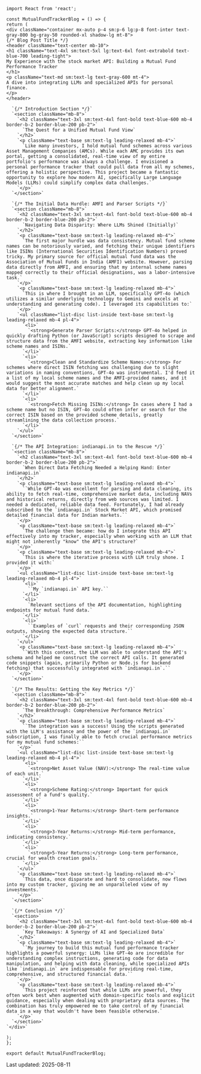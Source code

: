 `import React from 'react';`

`const MutualFundTrackerBlog = () => {`  
  `return (`  
    `<div className="container mx-auto p-4 sm:p-6 lg:p-8 font-inter text-gray-800 bg-gray-50 rounded-xl shadow-lg mt-8">`  
      `{/* Blog Post Title */}`  
      `<header className="text-center mb-10">`  
        `<h1 className="text-4xl sm:text-5xl lg:text-6xl font-extrabold text-blue-700 leading-tight">`  
          `My Experience with the stock market API: Building a Mutual Fund Performance Tracker`  
        `</h1>`  
        `<p className="text-md sm:text-lg text-gray-600 mt-4">`  
          `A dive into integrating LLMs and specialized APIs for personal finance.`  
        `</p>`  
      `</header>`

      `{/* Introduction Section */}`  
      `<section className="mb-8">`  
        `<h2 className="text-3xl sm:text-4xl font-bold text-blue-600 mb-4 border-b-2 border-blue-200 pb-2">`  
          `The Quest for a Unified Mutual Fund View`  
        `</h2>`  
        `<p className="text-base sm:text-lg leading-relaxed mb-4">`  
          `Like many investors, I hold mutual fund schemes across various Asset Management Companies (AMCs). While each AMC provides its own portal, getting a consolidated, real-time view of my entire portfolio's performance was always a challenge. I envisioned a personal performance tracker that could pull data from all my schemes, offering a holistic perspective. This project became a fantastic opportunity to explore how modern AI, specifically Large Language Models (LLMs) could simplify complex data challenges.`  
        `</p>`  
      `</section>`

      `{/* The Initial Data Hurdle: AMFI and Parser Scripts */}`  
      `<section className="mb-8">`  
        `<h2 className="text-3xl sm:text-4xl font-bold text-blue-600 mb-4 border-b-2 border-blue-200 pb-2">`  
          `Navigating Data Disparity: Where LLMs Shined (Initially)`  
        `</h2>`  
        `<p className="text-base sm:text-lg leading-relaxed mb-4">`  
          `The first major hurdle was data consistency. Mutual fund scheme names can be notoriously varied, and fetching their unique identifiers like ISINs (International Securities Identification Numbers) proved tricky. My primary source for official mutual fund data was the Association of Mutual Funds in India (AMFI) website. However, parsing data directly from AMFI, and ensuring that my internal scheme names mapped correctly to their official designations, was a labor-intensive task.`  
        `</p>`  
        `<p className="text-base sm:text-lg leading-relaxed mb-4">`  
          `This is where I brought in an LLM, specifically GPT-4o (which utilizes a similar underlying technology to Gemini and excels at understanding and generating code). I leveraged its capabilities to:`  
        `</p>`  
        `<ul className="list-disc list-inside text-base sm:text-lg leading-relaxed mb-4 pl-4">`  
          `<li>`  
            `<strong>Generate Parser Scripts:</strong> GPT-4o helped in quickly drafting Python (or JavaScript) scripts designed to scrape and structure data from the AMFI website, extracting key information like scheme names and ISINs.`  
          `</li>`  
          `<li>`  
            `<strong>Clean and Standardize Scheme Names:</strong> For schemes where direct ISIN fetching was challenging due to slight variations in naming conventions, GPT-4o was instrumental. I'd feed it a list of my local scheme names and the AMFI-provided names, and it would suggest the most accurate matches and help clean up my local data for better alignment.`  
          `</li>`  
          `<li>`  
            `<strong>Fetch Missing ISINs:</strong> In cases where I had a scheme name but no ISIN, GPT-4o could often infer or search for the correct ISIN based on the provided scheme details, greatly streamlining the data collection process.`  
          `</li>`  
        `</ul>`  
      `</section>`

      `{/* The API Integration: indianapi.in to the Rescue */}`  
      `<section className="mb-8">`  
        `<h2 className="text-3xl sm:text-4xl font-bold text-blue-600 mb-4 border-b-2 border-blue-200 pb-2">`  
          `When Direct Data Fetching Needed a Helping Hand: Enter indianapi.in`  
        `</h2>`  
        `<p className="text-base sm:text-lg leading-relaxed mb-4">`  
          ``While GPT-4o was excellent for parsing and data cleaning, its ability to fetch real-time, comprehensive market data, including NAVs and historical returns, directly from web sources was limited. I needed a dedicated, reliable data feed. Fortunately, I had already subscribed to the `indianapi.in` Stock Market API, which promised detailed financial data for Indian markets.``  
        `</p>`  
        `<p className="text-base sm:text-lg leading-relaxed mb-4">`  
          `The challenge then became: how do I integrate this API effectively into my tracker, especially when working with an LLM that might not inherently "know" the API's structure?`  
        `</p>`  
        `<p className="text-base sm:text-lg leading-relaxed mb-4">`  
          `This is where the iterative process with LLM truly shone. I provided it with:`  
        `</p>`  
        `<ul className="list-disc list-inside text-base sm:text-lg leading-relaxed mb-4 pl-4">`  
          `<li>`  
            ``My `indianapi.in` API key.``  
          `</li>`  
          `<li>`  
            `Relevant sections of the API documentation, highlighting endpoints for mutual fund data.`  
          `</li>`  
          `<li>`  
            ``Examples of `curl` requests and their corresponding JSON outputs, showing the expected data structure.``  
          `</li>`  
        `</ul>`  
        `<p className="text-base sm:text-lg leading-relaxed mb-4">`  
          ``With this context, the LLM was able to understand the API's schema and helped me construct the correct API calls. It generated code snippets (again, primarily Python or Node.js for backend fetching) that successfully integrated with `indianapi.in`.``  
        `</p>`  
      `</section>`

      `{/* The Results: Getting the Key Metrics */}`  
      `<section className="mb-8">`  
        `<h2 className="text-3xl sm:text-4xl font-bold text-blue-600 mb-4 border-b-2 border-blue-200 pb-2">`  
          `The Breakthrough: Comprehensive Performance Metrics`  
        `</h2>`  
        `<p className="text-base sm:text-lg leading-relaxed mb-4">`  
          ``The integration was a success! Using the scripts generated with the LLM's assistance and the power of the `indianapi.in` subscription, I was finally able to fetch crucial performance metrics for my mutual fund schemes:``  
        `</p>`  
        `<ul className="list-disc list-inside text-base sm:text-lg leading-relaxed mb-4 pl-4">`  
          `<li>`  
            `<strong>Net Asset Value (NAV):</strong> The real-time value of each unit.`  
          `</li>`  
          `<li>`  
            `<strong>Scheme Rating:</strong> Important for quick assessment of a fund's quality.`  
          `</li>`  
          `<li>`  
            `<strong>1-Year Returns:</strong> Short-term performance insights.`  
          `</li>`  
          `<li>`  
            `<strong>3-Year Returns:</strong> Mid-term performance, indicating consistency.`  
          `</li>`  
          `<li>`  
            `<strong>5-Year Returns:</strong> Long-term performance, crucial for wealth creation goals.`  
          `</li>`  
        `</ul>`  
        `<p className="text-base sm:text-lg leading-relaxed mb-4">`  
          `This data, once disparate and hard to consolidate, now flows into my custom tracker, giving me an unparalleled view of my investments.`  
        `</p>`  
      `</section>`

      `{/* Conclusion */}`  
      `<section>`  
        `<h2 className="text-3xl sm:text-4xl font-bold text-blue-600 mb-4 border-b-2 border-blue-200 pb-2">`  
          `Key Takeaways: A Synergy of AI and Specialized Data`  
        `</h2>`  
        `<p className="text-base sm:text-lg leading-relaxed mb-4">`  
          ``My journey to build this mutual fund performance tracker highlights a powerful synergy: LLMs like GPT-4o are incredible for understanding complex instructions, generating code for data manipulation, and helping with data cleaning, while specialized APIs like `indianapi.in` are indispensable for providing real-time, comprehensive, and structured financial data.``  
        `</p>`  
        `<p className="text-base sm:text-lg leading-relaxed mb-4">`  
          `This project reinforced that while LLMs are powerful, they often work best when augmented with domain-specific tools and explicit guidance, especially when dealing with proprietary data sources. The combination has truly empowered me to take control of my financial data in a way that wouldn't have been feasible otherwise.`  
        `</p>`  
      `</section>`  
    `</div>`  
  `);`  
`};`

`export default MutualFundTrackerBlog;`  

Last updated: 2025-08-11
